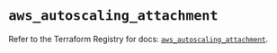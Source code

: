 # `aws_autoscaling_attachment`

Refer to the Terraform Registry for docs: [`aws_autoscaling_attachment`](https://registry.terraform.io/providers/hashicorp/aws/5.75.0/docs/resources/autoscaling_attachment).
